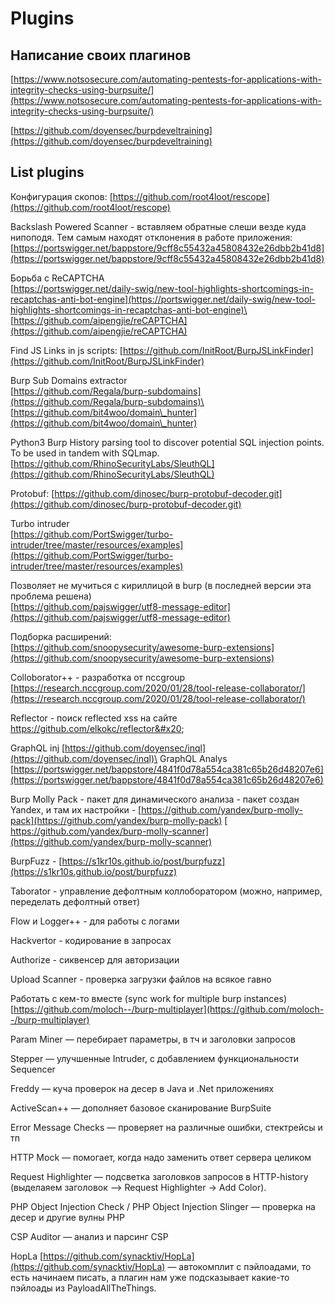 # Plugins

## Написание своих плагинов

[https://www.notsosecure.com/automating-pentests-for-applications-with-integrity-checks-using-burpsuite/](https://www.notsosecure.com/automating-pentests-for-applications-with-integrity-checks-using-burpsuite/)

[https://github.com/doyensec/burpdeveltraining](https://github.com/doyensec/burpdeveltraining)

## List plugins

Конфигурация скопов: [https://github.com/root4loot/rescope](https://github.com/root4loot/rescope)

Backslash Powered Scanner - вставляем обратные слеши везде куда нипоподя. Тем самым находят отклонения в работе приложения: [https://portswigger.net/bappstore/9cff8c55432a45808432e26dbb2b41d8](https://portswigger.net/bappstore/9cff8c55432a45808432e26dbb2b41d8)

Борьба с ReCAPTCHA\
[https://portswigger.net/daily-swig/new-tool-highlights-shortcomings-in-recaptchas-anti-bot-engine](https://portswigger.net/daily-swig/new-tool-highlights-shortcomings-in-recaptchas-anti-bot-engine)\
[https://github.com/aipengjie/reCAPTCHA](https://github.com/aipengjie/reCAPTCHA)

Find JS Links in js scripts: [https://github.com/InitRoot/BurpJSLinkFinder](https://github.com/InitRoot/BurpJSLinkFinder)

Burp Sub Domains extractor\
[https://github.com/Regala/burp-subdomains](https://github.com/Regala/burp-subdomains)\
[https://github.com/bit4woo/domain\_hunter](https://github.com/bit4woo/domain\_hunter)

Python3 Burp History parsing tool to discover potential SQL injection points. To be used in tandem with SQLmap.\
[https://github.com/RhinoSecurityLabs/SleuthQL](https://github.com/RhinoSecurityLabs/SleuthQL)

Protobuf: [https://github.com/dinosec/burp-protobuf-decoder.git](https://github.com/dinosec/burp-protobuf-decoder.git)

Turbo intruder\
[https://github.com/PortSwigger/turbo-intruder/tree/master/resources/examples](https://github.com/PortSwigger/turbo-intruder/tree/master/resources/examples)

Позволяет не мучиться с кириллицой в burp (в последней версии эта проблема решена)\
[https://github.com/pajswigger/utf8-message-editor](https://github.com/pajswigger/utf8-message-editor)

Подборка расширений:\
[https://github.com/snoopysecurity/awesome-burp-extensions](https://github.com/snoopysecurity/awesome-burp-extensions)

Colloborator++ - разработка от nccgroup\
[https://research.nccgroup.com/2020/01/28/tool-release-collaborator/](https://research.nccgroup.com/2020/01/28/tool-release-collaborator/)

Reflector - поиск reflected xss на сайте\
https://github.com/elkokc/reflector&#x20;

GraphQL inj [https://github.com/doyensec/inql](https://github.com/doyensec/inql)\
GraphQL Analys [https://portswigger.net/bappstore/4841f0d78a554ca381c65b26d48207e6](https://portswigger.net/bappstore/4841f0d78a554ca381c65b26d48207e6)

Burp Molly Pack - пакет для динамического анализа - пакет создан Yandex, и там их настройки - [https://github.com/yandex/burp-molly-pack](https://github.com/yandex/burp-molly-pack) [\
https://github.com/yandex/burp-molly-scanner](https://github.com/yandex/burp-molly-scanner)

BurpFuzz - [https://s1kr10s.github.io/post/burpfuzz](https://s1kr10s.github.io/post/burpfuzz)

Taborator - управление дефолтным коллоборатором (можно, например, переделать дефолтный ответ)

Flow и Logger++ - для работы с логами

Hackvertor - кодирование в запросах

Authorize - сиквенсер для авторизации

Upload Scanner - проверка загрузки файлов на всякое гавно

Работать с кем-то вместе (sync work for multiple burp instances) [https://github.com/moloch--/burp-multiplayer](https://github.com/moloch--/burp-multiplayer)

Param Miner — перебирает параметры, в тч и заголовки запросов

Stepper — улучшенные Intruder, с добавлением функциональности Sequencer

Freddy — куча проверок на десер в Java и .Net приложениях

ActiveScan++ — дополняет базовое сканирование BurpSuite

Error Message Checks — проверяет на различные ошибки, стектрейсы и тп

HTTP Mock — помогает, когда надо заменить ответ сервера целиком

Request Highlighter — подсветка заголовков запросов в HTTP-history (выделаяем заголовок —> Request Highlighter -> Add Color).

PHP Object Injection Check / PHP Object Injection Slinger — проверка на десер и другие вулны PHP

CSP Auditor — анализ и парсинг CSP

HopLa [https://github.com/synacktiv/HopLa](https://github.com/synacktiv/HopLa) — автокомплит с пэйлоадами, то есть начинаем писать, а плагин нам уже подсказывает какие-то пэйлоады из PayloadAllTheThings.

